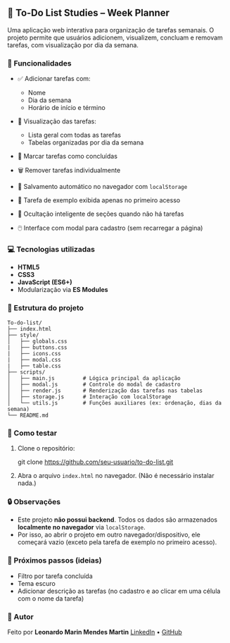 ## 📝 To-Do List Studies – Week Planner

Uma aplicação web interativa para organização de tarefas semanais. O projeto permite que usuários adicionem, visualizem, concluam e removam tarefas, com visualização por dia da semana.

### 🚀 Funcionalidades

* ✅ Adicionar tarefas com:

  * Nome
  * Dia da semana
  * Horário de início e término
* 📅 Visualização das tarefas:

  * Lista geral com todas as tarefas
  * Tabelas organizadas por dia da semana
* 🧹 Marcar tarefas como concluídas
* 🗑️ Remover tarefas individualmente
* 💾 Salvamento automático no navegador com `localStorage`
* 🧪 Tarefa de exemplo exibida apenas no primeiro acesso
* 🧼 Ocultação inteligente de seções quando não há tarefas
* 🖱️ Interface com modal para cadastro (sem recarregar a página)


### 💻 Tecnologias utilizadas

* **HTML5**
* **CSS3**
* **JavaScript (ES6+)**
* Modularização via **ES Modules**


### 📁 Estrutura do projeto

```
To-do-list/
├── index.html
├── style/
│   ├── globals.css
|   ├── buttons.css
|   ├── icons.css
|   ├── modal.css
|   ├── table.css
├── scripts/
│   ├── main.js         # Lógica principal da aplicação
│   ├── modal.js        # Controle do modal de cadastro
│   ├── render.js       # Renderização das tarefas nas tabelas
│   ├── storage.js      # Interação com localStorage
│   └── utils.js        # Funções auxiliares (ex: ordenação, dias da semana)
└── README.md
```

### 🧪 Como testar

1. Clone o repositório:

   git clone https://github.com/seu-usuario/to-do-list.git

2. Abra o arquivo `index.html` no navegador.
   (Não é necessário instalar nada.)

### 🔒 Observações

* Este projeto **não possui backend**. Todos os dados são armazenados **localmente no navegador** via `localStorage`.
* Por isso, ao abrir o projeto em outro navegador/dispositivo, ele começará vazio (exceto pela tarefa de exemplo no primeiro acesso).

### 📌 Próximos passos (ideias)

* Filtro por tarefa concluída
* Tema escuro
* Adicionar descrição as tarefas (no cadastro e ao clicar em uma célula com o nome da tarefa)

### 👤 Autor

Feito por **Leonardo Marin Mendes Martin**
[LinkedIn](www.linkedin.com/in/leonardo-marin-mendes-martin-9555271a3) • [GitHub](https://github.com/leommartin)

